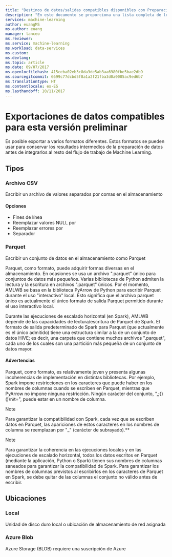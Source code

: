 ```yaml
---
title: "Destinos de datos/salidas compatibles disponibles con Preparación de datos de Azure Machine Learning | Microsoft Docs"
description: "En este documento se proporciona una lista completa de los destinos/salidas compatibles que están disponibles para Preparación de datos de Azure ML"
services: machine-learning
author: euangMS
ms.author: euang
manager: lanceo
ms.reviewer: 
ms.service: machine-learning
ms.workload: data-services
ms.custom: 
ms.devlang: 
ms.topic: article
ms.date: 09/07/2017
ms.openlocfilehash: 415ceba02eb3c8da3de5ab3aa6980fbe5bae2db9
ms.sourcegitcommit: 6699c77dcbd5f8a1a2f21fba3d0a0005ac9ed6b7
ms.translationtype: HT
ms.contentlocale: es-ES
ms.lasthandoff: 10/11/2017
---
```

# <a name="supported-data-exports-for-this-preview"></a>Exportaciones de datos compatibles para esta versión preliminar 
Es posible exportar a varios formatos diferentes. Estos formatos se pueden usar para conservar los resultados intermedios de la preparación de datos antes de integrarlos al resto del flujo de trabajo de Machine Learning.

## <a name="types"></a>Tipos 
### <a name="csv-file"></a>Archivo CSV 
Escribir un archivo de valores separados por comas en el almacenamiento

#### <a name="options"></a>Opciones
- Fines de línea
- Reemplazar valores NULL por
- Reemplazar errores por 
- Separador


### <a name="parquet"></a>Parquet ###
Escribir un conjunto de datos en el almacenamiento como Parquet

Parquet, como formato, puede adquirir formas diversas en el almacenamiento. En ocasiones se usa un archivo ".parquet" único para conjuntos de datos más pequeños. Varias bibliotecas de Python admiten la lectura y la escritura en archivos ".parquet" únicos. Por el momento, AMLWB se basa en la biblioteca PyArrow de Python para escribir Parquet durante el uso "interactivo" local. Esto significa que el archivo parquet único es actualmente el único formato de salida Parquet permitido durante el uso interactivo local.

Durante las ejecuciones de escalado horizontal (en Spark), AMLWB depende de las capacidades de lectura/escritura de Parquet de Spark. El formato de salida predeterminado de Spark para Parquet (que actualmente es el único admitido) tiene una estructura similar a la de un conjunto de datos HIVE; es decir, una carpeta que contiene muchos archivos ".parquet", cada uno de los cuales son una partición más pequeña de un conjunto de datos mayor. 

#### <a name="caveats"></a>Advertencias ####
Parquet, como formato, es relativamente joven y presenta algunas incoherencias de implementación en distintas bibliotecas. Por ejemplo, Spark impone restricciones en los caracteres que puede haber en los nombres de columnas cuando se escriben en Parquet, mientras que PyArrow no impone ninguna restricción. Ningún carácter del conjunto, ",;{}()\\n\\t=", puede estar en un nombre de columna.

>[!NOTE]
>Para garantizar la compatibilidad con Spark, cada vez que se escriben datos en Parquet, las apariciones de estos caracteres en los nombres de columna se reemplazan por "_" (carácter de subrayado).**

>[!NOTE]
>Para garantizar la coherencia en las ejecuciones locales y en las ejecuciones de escalado horizontal, todos los datos escritos en Parquet (mediante la aplicación, Python o Spark) tienen sus nombres de columnas saneados para garantizar la compatibilidad de Spark. Para garantizar los nombres de columnas previstos al escribirlos en los caracteres de Parquet en Spark, se debe quitar de las columnas el conjunto no válido antes de escribir.



## <a name="locations"></a>Ubicaciones 
### <a name="local"></a>Local 
Unidad de disco duro local o ubicación de almacenamiento de red asignada

### <a name="azure-blob"></a>Azure Blob 
Azure Storage (BLOB) requiere una suscripción de Azure

